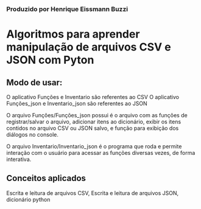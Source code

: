 ### Produzido por Henrique Eissmann Buzzi ###

# Algoritmos para aprender manipulação de arquivos CSV e JSON com Pyton

## Modo de usar:

O aplicativo Funções e Inventario são referentes ao CSV
O aplicativo Funções_json e Inventario_json são referentes ao JSON

O arquivo Funções/Funções_json possui é o arquivo com as funções de registrar/salvar o arquivo, adicionar itens ao dicionário, exibir os itens contidos no arquivo CSV ou JSON salvo, e função para exibição dos diálogos no console.

O arquivo Inventario/Inventario_json é o programa que roda e permite interação com o usuário para acessar as funções diversas vezes, de forma interativa.

## Conceitos aplicados

Escrita e leitura de arquivos CSV, Escrita e leitura de arquivos JSON, dicionário python
